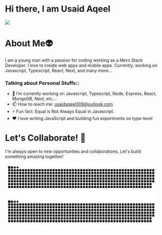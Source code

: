 # Hi there, I am Usaid Aqeel

[comment]: <> (<img src="https://raw.githubusercontent.com/sagar-viradiya/sagar-viradiya/master/resources/banner.png" alt="Hello world">)
<img src="https://github.com/UsaidAqeel/UsaidAqeel/assets/100064695/2d4d8ddd-8fa6-4184-be17-e8ab3587176c" />

# About Me👽
<p>I am a young man with a passion for coding working as a Mern Stack Developer. I love to create web apps and mobile apps. Currently, working on Javascript, Typescript, React, Next, and many more... </p>


### Talking about Personal Stuffs::

- 🔭 I’m currently working on Javascript, Typescript, Node, Express, React, MongoDB, Next, etc...
- 📫 How to reach me: usaidaqeel309@outlook.com
- ⚡ Fun fact: Equal is Not Always Equal in Javascript.
- ❤️ I love writing JavaScript and building fun experiments on type-level

# Let's Collaborate! 🤝
I'm always open to new opportunities and collaborations. Let's build something amazing together!

![github contribution grid snake animation](https://raw.githubusercontent.com/platane/platane/output/github-contribution-grid-snake-dark.svg#gh-dark-mode-only)![github contribution grid snake animation](https://raw.githubusercontent.com/platane/platane/output/github-contribution-grid-snake.svg#gh-light-mode-only)
